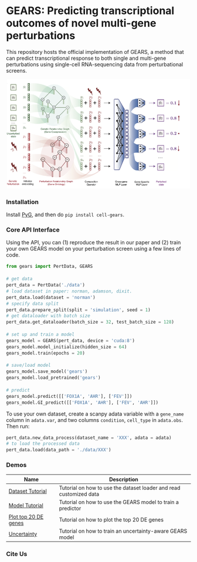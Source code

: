 # GEARS: Predicting transcriptional outcomes of novel multi-gene perturbations

This repository hosts the official implementation of GEARS, a method that can predict transcriptional response to both single and multi-gene perturbations using single-cell RNA-sequencing data from perturbational screens. 


<p align="center"><img src="img/gears.png" alt="gears" width="500px" /></p>


### Installation 

Install [PyG](https://pytorch-geometric.readthedocs.io/en/latest/notes/installation.html), and then do `pip install cell-gears`.

### Core API Interface

Using the API, you can (1) reproduce the result in our paper and (2) train your own GEARS model on your perturbation screen using a few lines of code.

```python
from gears import PertData, GEARS

# get data
pert_data = PertData('./data')
# load dataset in paper: norman, adamson, dixit.
pert_data.load(dataset = 'norman')
# specify data split
pert_data.prepare_split(split = 'simulation', seed = 1)
# get dataloader with batch size
pert_data.get_dataloader(batch_size = 32, test_batch_size = 128)

# set up and train a model
gears_model = GEARS(pert_data, device = 'cuda:8')
gears_model.model_initialize(hidden_size = 64)
gears_model.train(epochs = 20)

# save/load model
gears_model.save_model('gears')
gears_model.load_pretrained('gears')

# predict
gears_model.predict([['FOX1A', 'AHR'], ['FEV']])
gears_model.GI_predict([['FOX1A', 'AHR'], ['FEV', 'AHR']])
```

To use your own dataset, create a scanpy adata variable with a `gene_name` column in `adata.var`, and two columns `condition`, `cell_type` in `adata.obs`. Then run:

```python
pert_data.new_data_process(dataset_name = 'XXX', adata = adata)
# to load the processed data
pert_data.load(data_path = './data/XXX')
```

### Demos

| Name | Description |
|-----------------|-------------|
| [Dataset Tutorial](demo/data_tutorial.ipynb) | Tutorial on how to use the dataset loader and read customized data|
| [Model Tutorial](demo/model_tutorial.ipynb) | Tutorial on how to use the GEARS model to train a predictor |
| [Plot top 20 DE genes](demo/plot_top_20_DE.ipynb) | Tutorial on how to plot the top 20 DE genes|
| [Uncertainty](demo/uncertainty.ipynb) | Tutorial on how to train an uncertainty-aware GEARS model |

### Cite Us

```

```